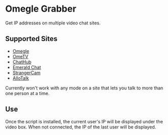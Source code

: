 # Omegle Grabber

Get IP addresses on multiple video chat sites.

## Supported Sites

- [Omegle](https://www.omegle.com/)
- [OmeTV](https://ome.tv/)
- [ChatHub](https://chathub.cam/)
- [Emerald Chat](https://www.emeraldchat.com/)
- [StrangerCam](https://strangercam.com/)
- [AlloTalk](https://allotalk.com/)

Currently won't work with any mode on a site that lets you talk to more than one person at a time.

## Use

Once the script is installed, the current user's IP will be displayed
under the video box. When not connected, the IP of the last user will be displayed.

<!--
I've seen a lot of examples of accurancy down to the city (at least on Omegle),
so now I'm not sure if this notice is actually even true.
Commenting it out for now.
-->

<!-- Note that the IP display **is not the actual user's**, but is the server that their connection
is relayed through to get to you.
This might be enough to get the user's country and maybe the state/province or even the city
(generally only this accurate in the US), but nothing more. -->
